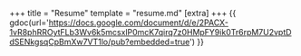 +++
title = "Resume"
template = "resume.md"
[extra]
+++
{{ gdoc(url='https://docs.google.com/document/d/e/2PACX-1vR8phRROytFLb3Wv6k5mcsxlP0mcK7qirq7z0HMpFY9ik0Tr6rpM7U2vptDdSENkgsqCpBmXw7VT1lo/pub?embedded=true') }}